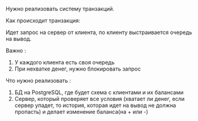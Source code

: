 Нужно реализовать систему транзакций.

Как происходит транзакция:

Идет запрос на сервер от клиента, по клиенту выстраивается очередь на вывод.

Важно : 
1) У каждого клиента есть своя очередь 
2) При нехватке денег, нужно блокировать запрос

Что нужно реализовать :

1) БД на PostgreSQL, где будет схема с клиентами и их балансами
2) Cервер, который проверяет все условия (хватает ли денег, если сервер упадет, то история, которая идет на вывод не должна пропасть) и делает изменение баланса(на + или -)

